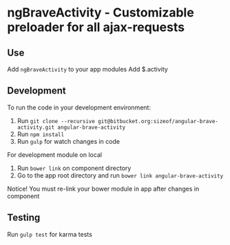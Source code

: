 ngBraveActivity - Customizable preloader for all ajax-requests
============================================================


Use
---

Add `ngBraveActivity` to your app modules
Add $.activity

Development
-----------
To run the code in your development environment:

1. Run `git clone --recursive git@bitbucket.org:sizeof/angular-brave-activity.git angular-brave-activity`
2. Run `npm install`
3. Run `gulp` for watch changes in code

For development module on local

1. Run `bower link` on component directory
2. Go to the app root directory and run `bower link angular-brave-activity` 

Notice! You must re-link your bower module in app after changes in component 


Testing
-------

Run `gulp test` for karma tests
